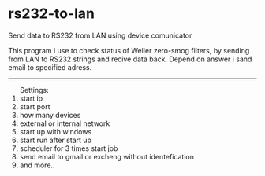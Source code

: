# rs232-to-lan
Send data to RS232 from LAN using device comunicator </br>
<p>This program i use to check status of Weller zero-smog filters, by sending from LAN to RS232 strings and recive data back. Depend on answer i sand email to specified adress.</p><hr>
<ol>Settings:
<li>start ip</li>
<li>start port</li>
<li>how many devices</li>
<li>external or internal network</li>
<li>start up with windows</li>
<li>start run after start up</li>
<li>scheduler for 3 times start job</li>
<li>send email to gmail or excheng without identefication</li>
<li>and more..</br></ol>


